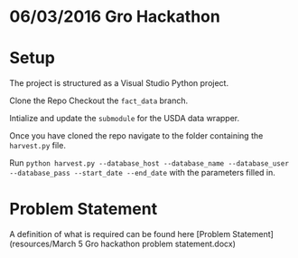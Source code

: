 06/03/2016 Gro Hackathon
========================

Setup
=====
The project is structured as a Visual Studio Python project.

Clone the Repo Checkout the `fact_data` branch.

Intialize and update the `submodule` for the USDA data wrapper.

Once you have cloned the repo navigate to the folder containing the ``harvest.py`` file.

Run ``python harvest.py --database_host --database_name --database_user --database_pass --start_date --end_date`` with the parameters filled in.

Problem Statement
=================
A definition of what is required can be found here [Problem Statement](resources/March 5 Gro hackathon problem statement.docx)
